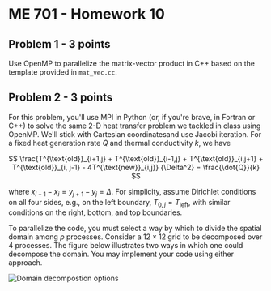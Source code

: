 # ME 701 - Homework 10


## Problem 1 - 3 points

Use OpenMP to parallelize the matrix-vector product in C++ based on the 
template provided in `mat_vec.cc`.


## Problem 2 - 3 points


For this problem, you'll use MPI in Python (or, if you're brave, in Fortran or C++)
to solve the same 2-D heat transfer problem we tackled in class using OpenMP.
We'll stick with Cartesian coordinatesand use Jacobi iteration.  For a fixed 
heat generation rate $\dot{Q}$ and thermal conductivity $k$, we have 

$$
 \frac{T^{\text{old}}_{i+1,j} + T^{\text{old}}_{i-1,j} + 
       T^{\text{old}}_{i,j+1} + T^{\text{old}}_{i, j-1} - 
       4T^{\text{new}}_{i,j}}
      {\Delta^2} = \frac{\dot{Q}}{k}
$$

where $x_{i+1}-x_{i} = y_{j+1}-y_{j} = \Delta$.  For simplicity,
assume Dirichlet conditions on all four sides, e.g., on the 
left boundary, $T_{0,j} = T_{\text{left}}$, with similar conditions
on the right, bottom, and top boundaries. 

To parallelize the code, you must select a way by which to divide
the spatial domain among $p$ processes.   Consider a $12\times 12$
grid to be decomposed over 4 processes.  The figure below illustrates
two ways in which one could decompose the domain.  You may implement
your code using either approach.

![Domain decompostion options](https://github.com/me701/homework10/raw/master/2d.png "Domain decompostion options")

